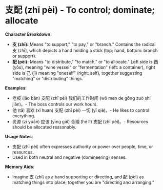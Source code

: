 # **支配 (zhī pèi) - To control; dominate; allocate**

**Character Breakdown**:  
- **支 (zhī):** Means "to support," "to pay," or "branch." Contains the radical 支 (zhī), which depicts a hand holding a stick (top: hand, bottom: branch or support).  
- **配 (pèi):** Means "to distribute," "to match," or "to allocate." Left side is 酉 (yǒu), meaning "wine vessel" or "fermentation" (left: a container), right side is 己 (jǐ) meaning "oneself" (right: self), together suggesting "matching" or "distributing" things.

**Examples**:  
- 老板 (lǎo bǎn) 支配 (zhī pèi) 我们的工作时间 (wǒ men de gōng zuò shí jiān)。- The boss controls our work hours.  
- 他 (tā) 喜欢 (xǐ huan) 支配 (zhī pèi) 一切 (yī qiè)。- He likes to control everything.  
- 资源 (zī yuán) 应该 (yīng gāi) 合理 (hé lǐ) 支配 (zhī pèi)。- Resources should be allocated reasonably.

**Usage Notes**:  
- 支配 (zhī pèi) often expresses authority or power over people, time, or resources.  
- Used in both neutral and negative (domineering) senses.

**Memory Aids**:  
- Imagine 支 (zhī) as a hand supporting or directing, and 配 (pèi) as matching things into place; together you are "directing and arranging."